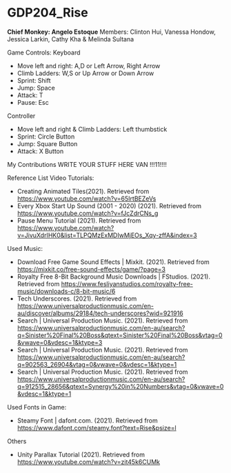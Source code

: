 # GDP204_Rise

<strong>Chief Monkey: Angelo Estoque</strong>
Members: Clinton Hui, Vanessa Hondow, Jessica Larkin, Cathy Kha & Melinda Sultana

Game Controls:
Keyboard
- Move left and right: A,D or Left Arrow, Right Arrow
- Climb Ladders: W,S or Up Arrow or Down Arrow
- Sprint: Shift
- Jump: Space
- Attack: T
- Pause: Esc

Controller
- Move left and right & Climb Ladders: Left thumbstick
- Sprint: Circle Button 
- Jump: Square Button
- Attack: X Button

My Contributions 
WRITE YOUR STUFF HERE VAN !!!11!!!!

Reference List
Video Tutorials:
- Creating Animated Tiles(2021). Retrieved from https://www.youtube.com/watch?v=65IrtBEZeVs
- Every Xbox Start Up Sound (2001 - 2020) (2021). Retrieved from https://www.youtube.com/watch?v=fJcZdrCNs_g 
- Pause Menu Tutorial (2021). Retrieved from https://www.youtube.com/watch?v=JivuXdrIHK0&list=TLPQMzExMDIwMjEOs_Xqy-zffA&index=3


Used Music:
- Download Free Game Sound Effects | Mixkit. (2021). Retrieved from https://mixkit.co/free-sound-effects/game/?page=3
- Royalty Free 8-Bit Background Music Downloads | FStudios. (2021). Retrieved from https://www.fesliyanstudios.com/royalty-free-music/downloads-c/8-bit-music/6
- Tech Underscores. (2021). Retrieved from https://www.universalproductionmusic.com/en-au/discover/albums/29184/tech-underscores?wid=921916
- Search | Universal Production Music. (2021). Retrieved from https://www.universalproductionmusic.com/en-au/search?q=Sinister%20Final%20Boss&qtext=Sinister%20Final%20Boss&vtag=0&vwave=0&vdesc=1&ktype=3
- Search | Universal Production Music. (2021). Retrieved from https://www.universalproductionmusic.com/en-au/search?q=902563_26904&vtag=0&vwave=0&vdesc=1&ktype=1
- Search | Universal Production Music. (2021). Retrieved from https://www.universalproductionmusic.com/en-au/search?q=912515_28656&qtext=Synergy%20in%20Numbers&vtag=0&vwave=0&vdesc=1&ktype=1



Used Fonts in Game:
- Steamy Font | dafont.com. (2021). Retrieved from https://www.dafont.com/steamy.font?text=Rise&psize=l


Others
- Unity Parallax Tutorial (2021). Retrieved from https://www.youtube.com/watch?v=zit45k6CUMk

